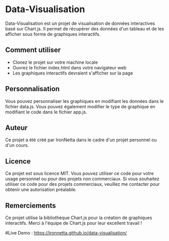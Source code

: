 # Data-Visualisation
Data-Visualisation est un projet de visualisation de données interactives basé sur Chart.js. Il permet de récupérer des données d'un tableau et de les afficher sous forme de graphiques interactifs.

## Comment utiliser
+ Clonez le projet sur votre machine locale
+ Ouvrez le fichier index.html dans votre navigateur web
+ Les graphiques interactifs devraient s'afficher sur la page

## Personnalisation
Vous pouvez personnaliser les graphiques en modifiant les données dans le fichier data.js. Vous pouvez également modifier le type de graphique en modifiant le code dans le fichier app.js.

## Auteur
Ce projet a été créé par IronNetta dans le cadre d'un projet personnel ou d'un cours.

## Licence
Ce projet est sous licence MIT. Vous pouvez utiliser ce code pour votre usage personnel ou pour des projets non commerciaux. Si vous souhaitez utiliser ce code pour des projets commerciaux, veuillez me contacter pour obtenir une autorisation préalable.

## Remerciements
Ce projet utilise la bibliothèque Chart.js pour la création de graphiques interactifs. Merci à l'équipe de Chart.js pour leur excellent travail !

#Live Demo : https://ironnetta.github.io/data-visualisation/
